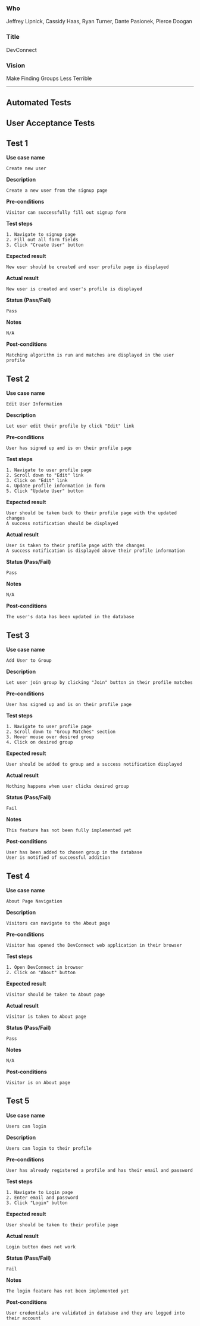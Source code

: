### Who
Jeffrey Lipnick, Cassidy Haas, Ryan Turner, Dante Pasionek, Pierce Doogan


### Title
DevConnect

### Vision
Make Finding Groups Less Terrible

---
## Automated Tests




## User Acceptance Tests

Test 1
-
**Use case name**

    Create new user

**Description**

    Create a new user from the signup page
    
**Pre-conditions**

    Visitor can successfully fill out signup form
    
**Test steps**

    1. Navigate to signup page
    2. Fill out all form fields
    3. Click "Create User" button

**Expected result**

    New user should be created and user profile page is displayed
    
**Actual result**

    New user is created and user's profile is displayed
    
**Status (Pass/Fail)**

    Pass
    
**Notes**

    N/A
    
**Post-conditions**

    Matching algorithm is run and matches are displayed in the user profile


Test 2
-
**Use case name**

    Edit User Information

**Description**

    Let user edit their profile by click "Edit" link
    
**Pre-conditions**

    User has signed up and is on their profile page
    
**Test steps**

    1. Navigate to user profile page
    2. Scroll down to "Edit" link
    3. Click on "Edit" link
    4. Update profile information in form
    5. Click "Update User" button

**Expected result**

    User should be taken back to their profile page with the updated changes
    A success notification should be displayed
    
**Actual result**

    User is taken to their profile page with the changes
    A success notification is displayed above their profile information
    
**Status (Pass/Fail)**

    Pass
    
**Notes**

    N/A
    
**Post-conditions**

    The user's data has been updated in the database


Test 3
-
**Use case name**

    Add User to Group

**Description**

    Let user join group by clicking "Join" button in their profile matches
    
**Pre-conditions**

    User has signed up and is on their profile page
    
**Test steps**

    1. Navigate to user profile page
    2. Scroll down to "Group Matches" section
    3. Hover mouse over desired group
    4. Click on desired group

**Expected result**

    User should be added to group and a success notification displayed
    
**Actual result**

    Nothing happens when user clicks desired group
    
**Status (Pass/Fail)**

    Fail
    
**Notes**

    This feature has not been fully implemented yet
    
**Post-conditions**

    User has been added to chosen group in the database
    User is notified of successful addition


Test 4
-
**Use case name**

    About Page Navigation

**Description**

    Visitors can navigate to the About page
    
**Pre-conditions**

    Visitor has opened the DevConnect web application in their browser
    
**Test steps**

    1. Open DevConnect in browser
    2. Click on "About" button

**Expected result**

    Visitor should be taken to About page
    
**Actual result**

    Visitor is taken to About page
    
**Status (Pass/Fail)**

    Pass
    
**Notes**

    N/A
    
**Post-conditions**

    Visitor is on About page


Test 5
-
**Use case name**

    Users can login

**Description**

    Users can login to their profile
    
**Pre-conditions**

    User has already registered a profile and has their email and password
    
**Test steps**

    1. Navigate to Login page
    2. Enter email and password
    3. Click "Login" button

**Expected result**

    User should be taken to their profile page
    
**Actual result**

    Login button does not work
    
**Status (Pass/Fail)**

    Fail
    
**Notes**

    The login feature has not been implemented yet
    
**Post-conditions**

    User credentials are validated in database and they are logged into their account


